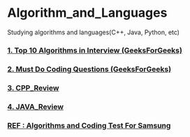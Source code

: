 # Algorithm_and_Languages

Studying algorithms and languages(C++, Java, Python, etc)

### [1. Top 10 Algorithms in Interview (GeeksForGeeks)](https://github.com/hashnut/Algorithms_and_Languages/tree/main/GeeksForGeeks_Top_10_Algorithms_In_Interview_questions)

### [2. Must Do Coding Questions (GeeksForGeeks)](https://github.com/hashnut/Algorithms_and_Languages/blob/main/GeeksForGeeks_Must_Do_Coding_Questions/README.md)

### [3. CPP_Review](https://github.com/hashnut/Algorithms_and_Languages/tree/main/CPP_Review)

### [4. JAVA_Review](https://github.com/hashnut/Algorithms_and_Languages/tree/main/JAVA_Review)

### [REF : Algorithms and Coding Test For Samsung](https://github.com/hashnut/Algorithms_and_Languages/tree/main/Algorithms_coding)
